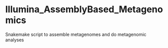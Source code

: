 # Illumina_AssemblyBased_Metagenomics
Snakemake script to assemble metagenomes and do metagenomic analyses
